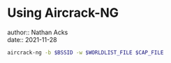 # Using Aircrack-NG

author:: Nathan Acks  
date:: 2021-11-28

```bash
aircrack-ng -b $BSSID -w $WORLDLIST_FILE $CAP_FILE
```
